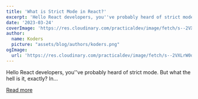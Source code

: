 ```yaml
---
title: 'What is Strict Mode in React?'
excerpt: 'Hello React developers, you''ve probably heard of strict mode. But what the hell is it, exactly? In...'
date: '2023-03-24'
coverImage: 'https://res.cloudinary.com/practicaldev/image/fetch/s--2VXLrW0d--/c_imagga_scale,f_auto,fl_progressive,h_420,q_auto,w_1000/https://dev-to-uploads.s3.amazonaws.com/uploads/articles/yvfvtktdohwnw1p8y23x.png'
author:
  name: Koders
  picture: "assets/blog/authors/koders.png"
ogImage:
  url: 'https://res.cloudinary.com/practicaldev/image/fetch/s--2VXLrW0d--/c_imagga_scale,f_auto,fl_progressive,h_420,q_auto,w_1000/https://dev-to-uploads.s3.amazonaws.com/uploads/articles/yvfvtktdohwnw1p8y23x.png'
---
```


Hello React developers, you''ve probably heard of strict mode. But what the hell is it, exactly? In...

[Read more](https://dev.to/codeofrelevancy/what-is-strict-mode-in-react-3p5b)
